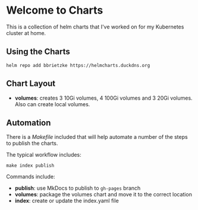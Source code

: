 # Welcome to Charts

This is a collection of helm charts that I've worked on for my Kubernetes cluster at home.

## Using the Charts

```
helm repo add bbrietzke https://helmcharts.duckdns.org
```

## Chart Layout
* __volumes__: creates 3 10Gi volumes, 4 100Gi volumes and 3 20Gi volumes.  Also can create local volumes.

## Automation
There is a _Makefile_ included that will help automate a number of the steps to publish the charts.

The typical workflow includes:

```
make index publish
```

Commands include:

* __publish__: use MkDocs to publish to `gh-pages` branch
* __volumes__: package the volumes chart and move it to the correct location
* __index__: create or update the index.yaml file


